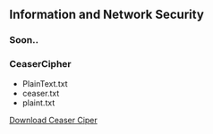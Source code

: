## Information and Network Security

### Soon..

### CeaserCipher

- PlainText.txt
- ceaser.txt
- plaint.txt

[Download Ceaser Ciper](https://github.com/piyush-multiplexer/INS/blob/master/docs/ceasercipher.c)
